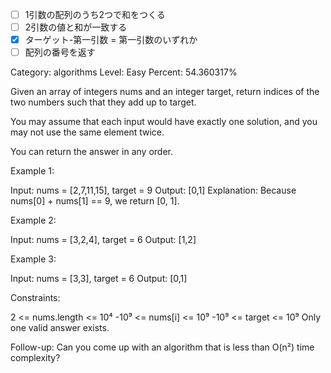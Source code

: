 - [ ] 1引数の配列のうち2つで和をつくる
- [ ] 2引数の値と和が一致する
- [x] ターゲット-第一引数 = 第一引数のいずれか
- [ ] 配列の番号を返す

 Category: algorithms
 Level: Easy
 Percent: 54.360317%

 Given an array of integers nums and an integer target, return indices of the two numbers such that they add up to target.

 You may assume that each input would have exactly one solution, and you may not use the same element twice.

 You can return the answer in any order.

 Example 1:

 Input: nums = [2,7,11,15], target = 9
 Output: [0,1]
 Explanation: Because nums[0] + nums[1] == 9, we return [0, 1].

 Example 2:

 Input: nums = [3,2,4], target = 6
 Output: [1,2]

 Example 3:

 Input: nums = [3,3], target = 6
 Output: [0,1]

 Constraints:

  2 <= nums.length <= 10⁴
  -10⁹ <= nums[i] <= 10⁹
  -10⁹ <= target <= 10⁹
  Only one valid answer exists.

 Follow-up: Can you come up with an algorithm that is less than O(n²) time complexity?
